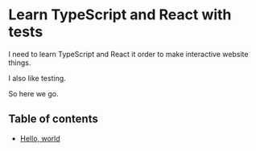 # Learn TypeScript and React with tests

I need to learn TypeScript and React it order to make interactive website things.

I also like testing.

So here we go.

## Table of contents

- [Hello, world](hello-world.md)